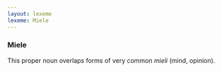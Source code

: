 ```yaml
---
layout: lexeme
lexeme: Miele
---
```


###  Miele 
This proper noun overlaps forms of very common *mieli* (mind, opinion).

